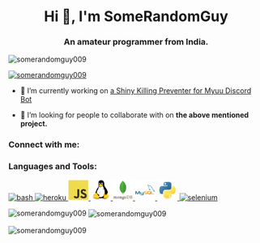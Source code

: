 <h1 align="center">Hi 👋, I'm SomeRandomGuy</h1>
<h3 align="center">An amateur programmer from India.</h3>

<p align="left"> <img src="https://komarev.com/ghpvc/?username=somerandomguy009&label=Profile%20views&color=0e75b6&style=flat" alt="somerandomguy009" /> </p>

<p align="left"> <a href="https://github.com/ryo-ma/github-profile-trophy"><img src="https://github-profile-trophy.vercel.app/?username=somerandomguy009" alt="somerandomguy009" /></a> </p>

- 🔭 I’m currently working on [a Shiny Killing Preventer for Myuu Discord Bot](https://github.com/SomeRandomGuy009/Myuu-Anti-Shiny-Discord-Bot)

- 👯 I’m looking for people to collaborate with on **the above mentioned project.**

<h3 align="left">Connect with me:</h3>
<p align="left">
</p>

<h3 align="left">Languages and Tools:</h3>
<p align="left"> <a href="https://www.gnu.org/software/bash/" target="_blank" rel="noreferrer"> <img src="https://www.vectorlogo.zone/logos/gnu_bash/gnu_bash-icon.svg" alt="bash" width="40" height="40"/> </a> <a href="https://heroku.com" target="_blank" rel="noreferrer"> <img src="https://www.vectorlogo.zone/logos/heroku/heroku-icon.svg" alt="heroku" width="40" height="40"/> </a> <a href="https://developer.mozilla.org/en-US/docs/Web/JavaScript" target="_blank" rel="noreferrer"> <img src="https://raw.githubusercontent.com/devicons/devicon/master/icons/javascript/javascript-original.svg" alt="javascript" width="40" height="40"/> </a> <a href="https://www.linux.org/" target="_blank" rel="noreferrer"> <img src="https://raw.githubusercontent.com/devicons/devicon/master/icons/linux/linux-original.svg" alt="linux" width="40" height="40"/> </a> <a href="https://www.mongodb.com/" target="_blank" rel="noreferrer"> <img src="https://raw.githubusercontent.com/devicons/devicon/master/icons/mongodb/mongodb-original-wordmark.svg" alt="mongodb" width="40" height="40"/> </a> <a href="https://www.mysql.com/" target="_blank" rel="noreferrer"> <img src="https://raw.githubusercontent.com/devicons/devicon/master/icons/mysql/mysql-original-wordmark.svg" alt="mysql" width="40" height="40"/> </a> <a href="https://www.python.org" target="_blank" rel="noreferrer"> <img src="https://raw.githubusercontent.com/devicons/devicon/master/icons/python/python-original.svg" alt="python" width="40" height="40"/> </a> <a href="https://www.selenium.dev" target="_blank" rel="noreferrer"> <img src="https://raw.githubusercontent.com/detain/svg-logos/780f25886640cef088af994181646db2f6b1a3f8/svg/selenium-logo.svg" alt="selenium" width="40" height="40"/> </a> </p>

<p><img align="left" src="https://github-readme-stats.vercel.app/api/top-langs?username=somerandomguy009&show_icons=true&locale=en&layout=compact" alt="somerandomguy009" /></p>

<p>&nbsp;<img align="center" src="https://github-readme-stats.vercel.app/api?username=somerandomguy009&show_icons=true&locale=en" alt="somerandomguy009" /></p>

<p><img align="center" src="https://github-readme-streak-stats.herokuapp.com/?user=somerandomguy009&" alt="somerandomguy009" /></p>

